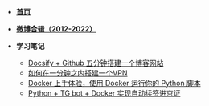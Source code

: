 <!-- _sidebar.md -->
<!-- 网页左边的侧边栏 -->

- [**首页**](/)

- [**微博合辑（2012-2022）**](weibo.md)

- **学习笔记**
  - [Docsify + Github 五分钟搭建一个博客网站](_study/docsify.md)
  - [如何在一分钟之内搭建一个VPN](_study/vpn.md)
  - [Docker 上手体验，使用 Docker 运行你的 Python 脚本](_study/Docker上手体验.md)
  - [Python + TG bot + Docker 实现自动续签进京证](_study/Python+TGbot+Docker实现自动续签进京证.md)
